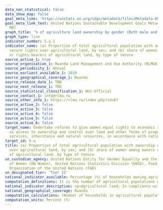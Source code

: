 ```yaml
---
data_non_statistical: false
data_show_map: false
goal_meta_link: 'https://unstats.un.org/sdgs/metadata/files/Metadata-05-0a-01.pdf'
goal_meta_link_text: United Nations Sustainable Development Goals Metadata (PDF 4.0
  MB)
graph_title: '% of agriculture land ownership by gender (Both male and female for married couples own agriculture)'
graph_type: line
indicator_number: 5.a.1
indicator_name: (a) Proportion of total agricultural population with ownership or
  secure rights over agricultural land, by sex; and (b) share of women among owners
  or rights-bearers of agricultural land, by type of tenure
source_active_1: true
source_organisation_1: Rwanda Land Management and Use Authority (RLMUA)
source_periodicity_1: Annual
source_earliest_available_1: 2019
source_geographical_coverage_1: Rwanda
source_release_date_1: TBD
source_next_release_1: TBD
source_statistical_classification_1: Not-Official
source_contact_1: info@rlma.rw
source_other_info_1: https://rlma.rw/index.php?id=67 
source_active_2: false
source_active_3: false
source_active_4: false
source_active_5: false
source_active_6: false
target_name: Undertake reforms to give women equal rights to economic resources, as well
  as access to ownership and control over land and other forms of property, financial
  services, inheritance and natural resources, in accordance with national laws
target_id: 5.a
title: (a) Proportion of total agricultural population with ownership or secure rights
  over agricultural land, by sex; and (b) share of women among owners or rights-bearers
  of agricultural land, by type of tenure
un_custodian_agency: United Nations Entity for Gender Equality and the Empowerment
  of Women (UN Women), United Nations Statistics Division (UNSD), Food and Agriculture
  Organization of the United Nations (FAO)
un_designated_tier: 'Tier II'
national_indicator_available: Percentage (%) of households owning agricultural land in the past 12 months by sex of head of household
computation_definitions: It is the number of agricultural populations with ownership or tenure right over agricultural land expressed as a percentage of total agricultural population.
national_indicator_description: <p>Agricultural land; In compliance with the classification proposed by the World Census of Agriculture 2020 (WCA 2020), land is considered ‘agricultural land’ according to its use. Moreover, a reference period is usually required in order to characterize the use of a specific area of agricultural land and identify subcategories. In particular, following the WCA 2020, agricultural land includes; • land under temporary crops, • land under temporary meadows and pastures, • land temporarily fallow, • land under permanent crops, • land under permanent meadows and pastures.</p><p>Agricultural population; Indicator 5.a.1 uses ‘agricultural population’ as denominator, instead of the total population, because tenure rights over agricultural land are relevant especially for individuals whose livelihood relies on agriculture. As a consequence, in the context of 5.a.1, the term ‘agricultural population’ has to be interpreted as equivalent of ‘individuals engaged in agriculture’.</p>Ownership and tenure rights over agricultural land; Land ownership is a legally recognised right to acquire, to use and to transfer land. In private property systems, this is a right akin to a freehold tenure. However, in systems where land is owned by the State, the term ‘land ownership’ refers to possession of the rights most akin to ownership in a private property system. In this context, it is more appropriate to speak of tenure rights. 
national_geographical_coverage: Rwanda
computation_calculations: (Number of households in agricultural population with ownership or tenure rights over agricultural land / otal agricultural household)* 100
computation_units: Percent (%)
---
```

